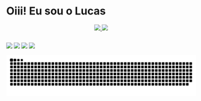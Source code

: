 <h1> Oiii! Eu sou o Lucas </h1>

<div align="center">
  <a href="https://github.com/lucasvonryn">
  <img height="180em" src="https://github-readme-stats.vercel.app/api?username=lucasvonryn&show_icons=true&theme=dark&include_all_commits=true&count_private=true"/>
  <img height="180em" src="https://github-readme-stats.vercel.app/api/top-langs/?username=lucasvonryn&layout=compact&langs_count=7&theme=dark"/>
</div>
  
  ##
  
  <div> 
  <a href="https://instagram.com/lucasvonryn" target="_blank"><img src="https://img.shields.io/badge/-Instagram-%23E4405F?style=for-the-badge&logo=instagram&logoColor=white" target="_blank"></a>
  <a href="https://discord.gg/B3HuvY48N6" target="_blank"><img src="https://img.shields.io/badge/Discord-7289DA?style=for-the-badge&logo=discord&logoColor=white" target="_blank"></a> 
  <a href="https://www.facebook.com/lucasvonryn" target="_blank"><img src="https://img.shields.io/badge/Facebook-1877F2?style=for-the-badge&logo=facebook&logoColor=white" target="_blank"></a>
  <a href="https://twitter.com/lucasvonryn" target="_blank"><img src="https://img.shields.io/badge/Twitter-1DA1F2?style=for-the-badge&logo=twitter&logoColor=white" target="_blank"></a>
    
  ![Snake animation](https://github.com/lucasvonryn/lucasvonryn/blob/output/github-contribution-grid-snake.svg)
    
</div>
